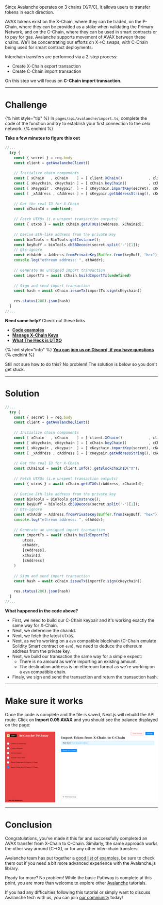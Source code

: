 Since Avalanche operates on 3 chains (X/P/C), it allows users to transfer tokens in each direction.

AVAX tokens exist on the X-Chain, where they can be traded, on the P-Chain, where they can be provided as a stake when validating the Primary Network, and on the C-Chain, where they can be used in smart contracts or to pay for gas. Avalanche supports movement of AVAX between these chains.  We'll be concentrating our efforts on X->C swaps, with C-Chain being used for smart contract deployments. 

Interchain transfers are performed via a 2-step process:

* Create X-Chain export transaction
* Create C-Chain import transaction

On this step we will focus on **C-Chain import transaction**.

------------------------

# Challenge

{% hint style="tip" %}
In `pages/api/avalanche/import.ts`, complete the code of the function and try to establish your first connection to the celo network. 
{% endhint %}

**Take a few minutes to figure this out**

```typescript
//...
  try {
    const { secret } = req.body
    const client = getAvalancheClient()
    
    // Initialize chain components
    const [ xChain   , cChain    ] = [ client.XChain()            , client.CChain()             ];
    const [ xKeychain, cKeychain ] = [ xChain.keyChain()          , cChain.keyChain()           ];
    const [ xKeypair , cKeypair  ] = [ xKeychain.importKey(secret), cKeychain.importKey(secret) ];
    const [ _xAddress , cAddress ] = [ xKeypair.getAddressString(), cKeypair.getAddressString() ];

    // Get the real ID for X-Chain
    const xChainId = undefined;

    // Fetch UTXOs (i.e unspent transaction outputs)
    const { utxos } = await cChain.getUTXOs(cAddress, xChainId);

    // Derive Eth-like address from the private key
    const binTools = BinTools.getInstance();
    const keyBuff = binTools.cb58Decode(secret.split('-')[1]);
    // @ts-ignore
    const ethAddr = Address.fromPrivateKey(Buffer.from(keyBuff, "hex")).toString("hex");
    console.log("ethreum address: ", ethAddr);

    // Generate an unsigned import transaction
    const importTx = await cChain.buildImportTx(undefined)

    // Sign and send import transaction
    const hash = await cChain.issueTx(importTx.sign(cKeychain))

    res.status(200).json(hash)
  }
//...
```

**Need some help?** Check out these links
* [**Code examples**](https://github.com/ava-labs/avalanchejs/tree/master/examples/avm)  
* [**Manage X-Chain Keys**](https://docs.avax.network/build/tools/avalanchejs/manage-x-chain-keys)
* [**What The Heck is UTXO**](https://medium.com/bitbees/what-the-heck-is-utxo-ca68f2651819)

{% hint style="info" %}
[**You can join us on Discord, if you have questions**](https://discord.gg/fszyM7K)
{% endhint %}

Still not sure how to do this? No problem! The solution is below so you don't get stuck.

------------------------

# Solution

```typescript
//...
  try {
    const { secret } = req.body
    const client = getAvalancheClient()
    
    // Initialize chain components
    const [ xChain   , cChain    ] = [ client.XChain()            , client.CChain()             ];
    const [ xKeychain, cKeychain ] = [ xChain.keyChain()          , cChain.keyChain()           ];
    const [ xKeypair , cKeypair  ] = [ xKeychain.importKey(secret), cKeychain.importKey(secret) ];
    const [ _xAddress , cAddress ] = [ xKeypair.getAddressString(), cKeypair.getAddressString() ];

    // Get the real ID for X-Chain
    const xChainId = await client.Info().getBlockchainID("X");

    // Fetch UTXOs (i.e unspent transaction outputs)
    const { utxos } = await cChain.getUTXOs(cAddress, xChainId);

    // Derive Eth-like address from the private key
    const binTools = BinTools.getInstance();
    const keyBuff = binTools.cb58Decode(secret.split('-')[1]);
    // @ts-ignore
    const ethAddr = Address.fromPrivateKey(Buffer.from(keyBuff, "hex")).toString("hex");
    console.log("ethreum address: ", ethAddr);

    // Generate an unsigned import transaction
    const importTx = await cChain.buildImportTx(
        utxos,
        ethAddr,
        [cAddress],
        xChainId,
        [cAddress]
    )

    // Sign and send import transaction
    const hash = await cChain.issueTx(importTx.sign(cKeychain))

    res.status(200).json(hash)
  }
//...
```

**What happened in the code above?**
* First, we need to build our C-Chain keypair and it's working exactly the same way for X-Chain.
* Next, we determine the chainId.
* Next, we fetch the latest `UTXOS`.
* Next, as we're working on a `evm` compatible blockhain (C-Chain emulate Solidity Smart contract on `evm`), we need to deduce the ethereum address from the private key.
* Next, we build our transaction the same way for a simple expect:
  * There is no amount as we're importing an existing amount.
  * The destination address is on ethereum format as we're working on a `evm` compatible chain.
* Finaly, we sign and send the transaction and return the transaction hash.

------------------------

# Make sure it works

Once the code is complete and the file is saved, Next.js will rebuild the API route. Click on **Import 0.05 AVAX** and you should see the balance displayed on the page:

![](../../../.gitbook/assets/pathways/avalanche/avalanche-import.gif)

-----------------------------

# Conclusion

Congratulations, you've made it this far and successfully completed an AVAX transfer from X-Chain to C-Chain. Similarly, the same approach works the other way around (C->X), or for any other inter-chain transfers.

Avalanche team has put together a [good list of examples](https://github.com/ava-labs/avalanchejs/tree/master/examples/avm), be sure to check them out if you need a bit more advanced experience with the Avalanche.js library.

Ready for more? No problem! While the basic Pathway is complete at this point, you are more than welcome to explore other [Avalanche](https://learn.figment.io/protocols/avalanche) tutorials.

If you had any difficulties following this tutorial or simply want to discuss Avalanche tech with us, you can join [our community](https://discord.gg/fszyM7K) today!
